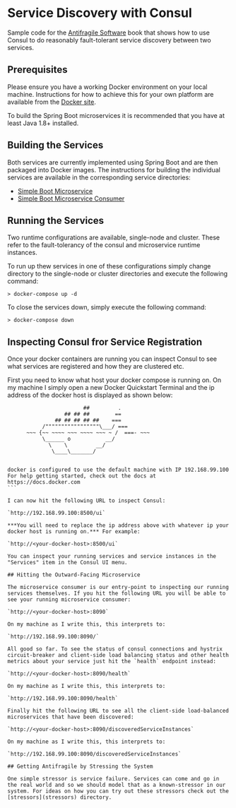 # Service Discovery with Consul

Sample code for the [Antifragile Software](https://leanpub.com/antifragilesoftware) book that shows how to use Consul to do reasonably fault-tolerant service discovery between two services.

## Prerequisites

Please ensure you have a working Docker environment on your local machine. Instructions for how to achieve this for your own platform are available from the [Docker site](https://docs.docker.com/engine/installation/).

To build the Spring Boot microservices it is recommended that you have at least Java 1.8+ installed.

## Building the Services

Both services are currently implemented using Spring Boot and are then packaged into Docker images. The instructions for building the individual services are available in the corresponding service directories:

* [Simple Boot Microservice](sample-services/simple-boot-microservice)
* [Simple Boot Microservice Consumer](sample-services/simple-boot-microservice-consumer)

## Running the Services

Two runtime configurations are available, single-node and cluster. These refer to the fault-tolerancy of the consul and microservice runtime instances.

To run up thew services in one of these configurations simply change directory to the single-node or cluster directories and execute the following command:

`> docker-compose up -d`

To close the services down, simply execute the following command:

`> docker-compose down`

## Inspecting Consul fror Service Registration

Once your docker containers are running you can inspect Consul to see what services are registered and how they are clustered etc.

First you need to know what host your docker compose is running on. On my machine I simply open a new Docker Quickstart Terminal and the ip address of the docker host is displayed as shown below:

````
                        ##         .
                  ## ## ##        ==
               ## ## ## ## ##    ===
           /"""""""""""""""""\___/ ===
      ~~~ {~~ ~~~~ ~~~ ~~~~ ~~~ ~ /  ===- ~~~
           \______ o           __/
             \    \         __/
              \____\_______/


docker is configured to use the default machine with IP 192.168.99.100
For help getting started, check out the docs at https://docs.docker.com
```

I can now hit the following URL to inspect Consul:

`http://192.168.99.100:8500/ui`

***You will need to replace the ip address above with whatever ip your docker host is running on.*** For example:

`http://<your-docker-host>:8500/ui`

You can inspect your running services and service instances in the "Services" item in the Consul UI menu.

## Hitting the Outward-Facing Microservice

The microservice consumer is our entry-point to inspecting our running services themselves. If you hit the following URL you will be able to see your running microservice consumer:

`http://<your-docker-host>:8090`

On my machine as I write this, this interprets to:

`http://192.168.99.100:8090/`

All good so far. To see the status of consul connections and hystrix circuit-breaker and client-side load balancing status and other health metrics about your service just hit the `health` endpoint instead:

`http://<your-docker-host>:8090/health`

On my machine as I write this, this interprets to:

`http://192.168.99.100:8090/health`

Finally hit the following URL to see all the client-side load-balanced microservices that have been discovered:

`http://<your-docker-host>:8090/discoveredServiceInstances`

On my machine as I write this, this interprets to:

`http://192.168.99.100:8090/discoveredServiceInstances`

## Getting Antifragile by Stressing the System

One simple stressor is service failure. Services can come and go in the real world and so we should model that as a known-stressor in our system. For ideas on how you can try out these stressors check out the [stressors](stressors) directory.



 

